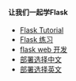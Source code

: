 #### 让我们一起学Flask

- [Flask Tutorial](./1.Flask_Tutorial/README.md)
- [Flask 练习]()
- [flask web 开发]()
- [部署选择中文](http://docs.jinkan.org/docs/flask/deploying/index.html#deployment) 
- [部署选择英文](http://flask.pocoo.org/docs/1.0/deploying/)